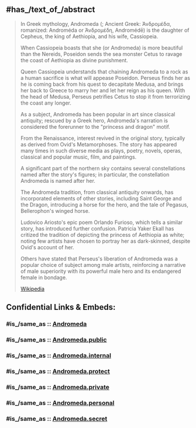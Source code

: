 
## #has_/text_of_/abstract 

> In Greek mythology, Andromeda (; Ancient Greek: Ἀνδρομέδα, romanized: Androméda or Ἀνδρομέδη, Andromédē) 
> is the daughter of Cepheus, the king of Aethiopia, and his wife, Cassiopeia. 
> 
> When Cassiopeia boasts that she (or Andromeda) is more beautiful than the Nereids, 
> Poseidon sends the sea monster Cetus to ravage the coast of Aethiopia as divine punishment. 
> 
> Queen Cassiopeia understands that chaining Andromeda to a rock as a human sacrifice is what will appease Poseidon. 
> Perseus finds her as he is coming back from his quest to decapitate Medusa, 
> and brings her back to Greece to marry her and let her reign as his queen. 
> With the head of Medusa, Perseus petrifies Cetus to stop it from terrorizing the coast any longer. 
>
> As a subject, Andromeda has been popular in art since classical antiquity; rescued by a Greek hero, 
> Andromeda's narration is considered the forerunner to the "princess and dragon" motif. 
> 
> From the Renaissance, interest revived in the original story, typically as derived from Ovid's Metamorphoses. 
> The story has appeared many times in such diverse media as 
> plays, poetry, novels, operas, classical and popular music, film, and paintings. 
> 
> A significant part of the northern sky contains several constellations named after the story's figures; 
> in particular, the constellation Andromeda is named after her.
>
> The Andromeda tradition, from classical antiquity onwards, 
> has incorporated elements of other stories, including Saint George and the Dragon, 
> introducing a horse for the hero, and the tale of Pegasus, Bellerophon's winged horse. 
> 
> Ludovico Ariosto's epic poem Orlando Furioso, which tells a similar story, has introduced further confusion. 
> Patricia Yaker Ekall has critized the tradition of depicting the princess of Aethiopia as white; 
> noting few artists have chosen to portray her as dark-skinned, despite Ovid's account of her. 
> 
> Others have stated that Perseus's liberation of Andromeda was a popular choice of subject among male artists, 
> reinforcing a narrative of male superiority with its powerful male hero and its endangered female in bondage.
>
> [Wikipedia](https://en.wikipedia.org/wiki/Andromeda%20(mythology)) 


## Confidential Links & Embeds: 

### #is_/same_as :: [Andromeda](/_Standards/Philosophy/Metaphysic/Religion/Mythology/Greek_Mythology/Andromeda.md) 

### #is_/same_as :: [Andromeda.public](/_public/Philosophy/Metaphysic/Religion/Mythology/Greek_Mythology/Andromeda.public.md) 

### #is_/same_as :: [Andromeda.internal](/_internal/Philosophy/Metaphysic/Religion/Mythology/Greek_Mythology/Andromeda.internal.md) 

### #is_/same_as :: [Andromeda.protect](/_protect/Philosophy/Metaphysic/Religion/Mythology/Greek_Mythology/Andromeda.protect.md) 

### #is_/same_as :: [Andromeda.private](/_private/Philosophy/Metaphysic/Religion/Mythology/Greek_Mythology/Andromeda.private.md) 

### #is_/same_as :: [Andromeda.personal](/_personal/Philosophy/Metaphysic/Religion/Mythology/Greek_Mythology/Andromeda.personal.md) 

### #is_/same_as :: [Andromeda.secret](/_secret/Philosophy/Metaphysic/Religion/Mythology/Greek_Mythology/Andromeda.secret.md)

